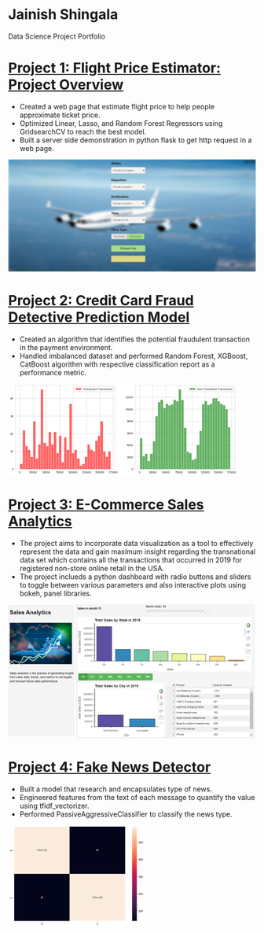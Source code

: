 # Jainish Shingala
Data Science Project Portfolio

# [Project 1: Flight Price Estimator: Project Overview](https://github.com/Jainish-006/Flight-Ticket-Price-Prediction-Model)
* Created a web page that estimate flight price to help people approximate ticket price.
* Optimized Linear, Lasso, and Random Forest Regressors using GridsearchCV to reach the best model.
* Built a server side demonstration in python flask to get http request in a web page.

![](/Images/FTPD.JPG)

# [Project 2: Credit Card Fraud Detective Prediction Model](https://github.com/Jainish-006/Credit-Card-Fraud-Detection-Preditctive-Model)
* Created an algorithm that identifies the potential fraudulent transaction in the payment environment.
* Handled imbalanced dataset and performed Random Forest, XGBoost, CatBoost algorithm with respective classification report as a performance metric.

![](/Images/CFD.png)

# [Project 3: E-Commerce Sales Analytics](https://github.com/Jainish-006/E-Commerce-Sales-Analytics)
* The project aims to incorporate data visualization as a tool to effectively represent the data and gain maximum insight regarding the transnational data set which contains all the transactions that occurred in 2019 for registered non-store online retail in the USA.
* The project inclueds a python dashboard with radio buttons and sliders to toggle between various parameters and also interactive plots using bokeh, panel libraries.

![](/Images/Dashboard.png)

# [Project 4: Fake News Detector](https://github.com/Jainish-006/Fake-News-Detector) 
* Built a model that research and encapsulates type of news.
* Engineered features from the text of each message to quantify the value using tfidf_vectorizer.
* Performed PassiveAggressiveClassifier to classify the news type.

![](/Images/FND.png)

